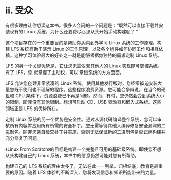 # ii. 受众
有很多理由让你想读这本书。很多人会问的一个问题是：“既然可以直接下载并安装现有的 Linux 系统，为什么还要费尽心思从头开始手动构建呢？ ”

这个项目存在的一个重要目的是帮助你从内到外学习 Linux 系统的工作原理。构建 LFS 系统有助于演示 Linux 的工作原理，以及各个组件如何协同工作和相互依赖。这种学习体验最大的好处之一就是能够根据你独特的需求定制 Linux 系统。

LFS 的另一个关键优势是，它让您无需依赖其他人的 Linux 实现即可掌控系统。有了 LFS，您 就掌握了主动权，可以 掌控系统的方方面面。

LFS 允许您创建非常紧凑的 Linux 系统。使用其他发行版时，您经常被迫安装大量您既不使用也不理解的程序。这些程序浪费资源。您可能会争辩说，在当今的硬盘和 CPU 条件下，资源浪费已不再是问题。然而，有时，您仍然会受到系统大小的限制，即使没有其他限制。想想可启动 CD、USB 驱动器和嵌入式系统。这些领域正是 LFS 的优势所在。

定制 Linux 系统的另一个优势是安全性。通过从源代码编译整个系统，您可以审核所有内容并应用所有所需的安全补丁。您无需等待其他人编译修复安全漏洞的二进制包。除非您亲自检查补丁并实施，否则无法保证新的二进制包是否正确构建并充分修复了问题。

《Linux From Scratch》的目标是构建一个完整且可用的基础级系统。即使您不想从头构建自己的 Linux 系统，本书中的信息仍然可能对您有所帮助。

构建自己的 LFS 系统的理由太多了，无法在此一一列举。归根结底，教育是最重要的原因。随着 LFS 体验的不断深入，您将发现信息和知识所能带来的力量。